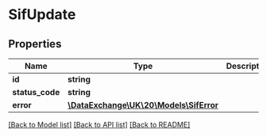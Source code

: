 # SifUpdate

## Properties
Name | Type | Description | Notes
------------ | ------------- | ------------- | -------------
**id** | **string** |  | [optional] 
**status_code** | **string** |  | [optional] 
**error** | [**\DataExchange\UK\20\Models\SifError**](SifError.md) |  | [optional] 

[[Back to Model list]](../README.md#documentation-for-models) [[Back to API list]](../README.md#documentation-for-api-endpoints) [[Back to README]](../README.md)


